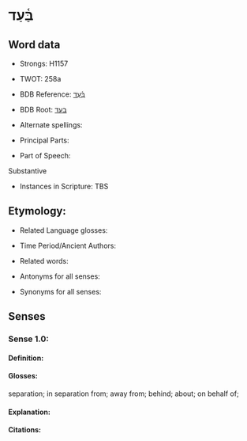 # בַּ֫עַד

<!-- Status: S2="NeedsEdits" -->
<!-- Lexica used for edits:   -->

## Word data

* Strongs: H1157

* TWOT: 258a

* BDB Reference: [בַּ֫עַד](rc://en/bdb/dict/b.ce.ab)

* BDB Root: [בעד](rc://en/bdb/dict/b.ce.aa)

* Alternate spellings:

* Principal Parts:

* Part of Speech:

Substantive

* Instances in Scripture: TBS

## Etymology:

* Related Language glosses:

* Time Period/Ancient Authors:

* Related words:

* Antonyms for all senses:

* Synonyms for all senses:

## Senses

### Sense 1.0:

#### Definition:

#### Glosses:

separation; in separation from; away from; behind; about; on behalf of; 

#### Explanation:

#### Citations:



